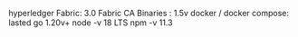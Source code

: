 hyperledger Fabric: 3.0
Fabric CA Binaries : 1.5v
docker / docker compose: lasted
go 1.20v+
node -v 18 LTS
npm -v 11.3
